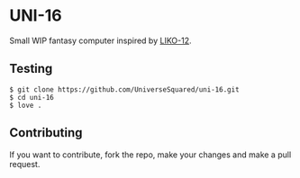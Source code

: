 # UNI-16

Small WIP fantasy computer inspired by [LIKO-12](https://github.com/RamiLego4Game/LIKO-12).

## Testing

```
$ git clone https://github.com/UniverseSquared/uni-16.git
$ cd uni-16
$ love .
```

## Contributing

If you want to contribute, fork the repo, make your changes and make a pull request.
